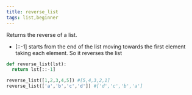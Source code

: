 ```yaml
---
title: reverse_list
tags: list,beginner
---
```


Returns the reverse of a list.

- [::-1] starts from the end of the list moving towards the first element taking each element. So it reverses the list

```py
def reverse_list(lst):
  return lst[::-1]
```

```py
reverse_list([1,2,3,4,5]) #[5,4,3,2,1]
reverse_list(['a','b','c','d']) #['d','c','b','a']
```
